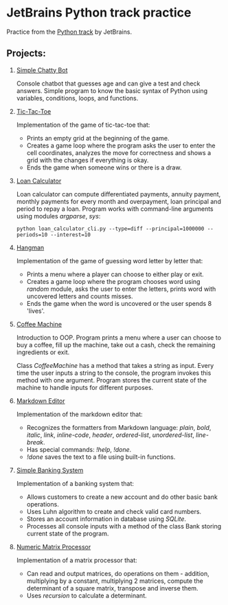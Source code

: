 # JetBrains Python track practice
Practice from the [Python track](https://hyperskill.org/tracks/2) by JetBrains.

## Projects:
1. [Simple Chatty Bot](https://hyperskill.org/projects/97?track=2)
   
   Console chatbot that guesses age and can give a test and check answers. Simple program to know the basic syntax of Python using variables, conditions, loops, and functions.
   
2. [Tic-Tac-Toe](https://hyperskill.org/projects/73?track=2)
   
   Implementation of the game of tic-tac-toe that:
   - Prints an empty grid at the beginning of the game.
   - Creates a game loop where the program asks the user to enter the cell coordinates, analyzes the move for correctness and shows a grid with the changes if everything is okay.
   - Ends the game when someone wins or there is a draw.
   
3. [Loan Calculator](https://hyperskill.org/projects/90?track=2)
   
   Loan calculator can compute differentiated payments, annuity payment, monthly payments for every month and overpayment, loan principal and period to repay a loan.
   Program works with command-line arguments using modules *argparse*, *sys*:
   
   `python loan_calculator_cli.py --type=diff --principal=1000000 --periods=10 --interest=10`
   
4. [Hangman](https://hyperskill.org/projects/69?track=2)
   
   Implementation of the game of guessing word letter by letter that:
   - Prints a menu where a player can choose to either play or exit.
   - Creates a game loop where the program chooses word using *random* module, asks the user to enter the letters, prints word with uncovered letters and counts misses.
   - Ends the game when the word is uncovered or the user spends 8 'lives'.
   
5. [Coffee Machine](https://hyperskill.org/projects/68?track=2)
   
   Introduction to OOP. Program prints a menu where a user can choose to buy a coffee, fill up the machine, take out a cash, check the remaining ingredients or exit.
   
   Class *CoffeeMachine* has a method that takes a string as input. Every time the user inputs a string to the console, the program invokes this method with one argument. Program stores the current state of the machine to handle inputs for different purposes. 
   
6. [Markdown Editor](https://hyperskill.org/projects/162?track=2)
   
   Implementation of the markdown editor that:
   - Recognizes the formatters from Markdown language: *plain*, *bold*, *italic*, *link*, *inline-code*, *header*, *ordered-list*, *unordered-list*, *line-break*.
   - Has special commands: *!help*, *!done*.
   - *!done* saves the text to a file using built-in functions.
   
7. [Simple Banking System](https://hyperskill.org/projects/109?track=2)
   
   Implementation of a banking system that:
   - Allows customers to create a new account and do other basic bank operations.
   - Uses Luhn algorithm to create and check valid card numbers.
   - Stores an account information in database using *SQLite*.
   - Processes all console inputs with a method of the class Bank storing current state of the program. 
   
8. [Numeric Matrix Processor](https://hyperskill.org/projects/96?track=2)
   
   Implementation of a matrix processor that:
   - Can read and output matrices, do operations on them - addition, multiplying by a constant, multiplying 2 matrices, compute the determinant of a square matrix, transpose and inverse them.
   - Uses *recursion* to calculate a determinant.
